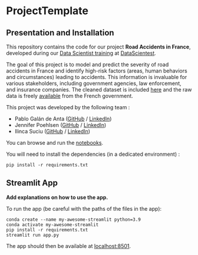 # ProjectTemplate

## Presentation and Installation

This repository contains the code for our project **Road Accidents in France**, developed during our [Data Scientist training](https://datascientest.com/en/data-scientist-course) at [DataScientest](https://datascientest.com/).

The goal of this project is to model and predict the severity of road accidents in France and identify high-risk factors (areas, human behaviors and circumstances) leading to accidents. This information is invaluable for various stakeholders, including government agencies, law enforcement, and insurance companies. The cleaned dataset is included [here](./data) and the raw data is freely [available](https://www.data.gouv.fr/en/datasets/bases-de-donnees-annuelles-des-accidents-corporels-de-la-circulation-routiere-annees-de-2005-a-2022/) from the French government.

This project was developed by the following team :

- Pablo Galán de Anta ([GitHub](https://github.com/gdapablo) / [LinkedIn](http://www.linkedin.com/in/pablo-gal%C3%A1n-297075150))
- Jennifer Poehlsen ([GitHub](https://github.com/jpoehlsen) / [LinkedIn](http://linkedin.com/in/jennifer-poehlsen-0aa7a825/))
- Ilinca Suciu ([GitHub](https://github.com/ili-s) / [LinkedIn](http://www.linkedin.com/in/ili-s))

You can browse and run the [notebooks](./notebooks). 

You will need to install the dependencies (in a dedicated environment) :

```
pip install -r requirements.txt
```

## Streamlit App

**Add explanations on how to use the app.**

To run the app (be careful with the paths of the files in the app):

```shell
conda create --name my-awesome-streamlit python=3.9
conda activate my-awesome-streamlit
pip install -r requirements.txt
streamlit run app.py
```

The app should then be available at [localhost:8501](http://localhost:8501).
